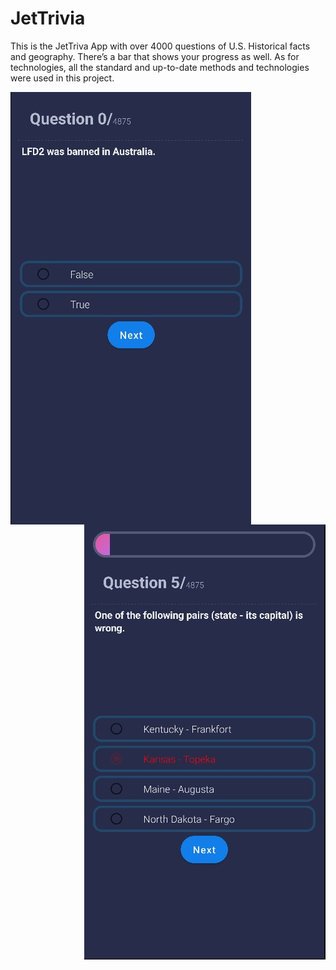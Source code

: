 # JetTrivia

This is the JetTriva App with over 4000 questions of U.S. Historical facts and geography. There’s a bar that shows your progress as well. 
As for technologies, all the standard and up-to-date methods and technologies were used in this project.


<img align = "left" src = "JTPICS/Screenshot%202022-08-06%20145148.jpg">             <img align = "right" src = "JTPICS/Screenshot%202022-08-06%20145234.jpg">
